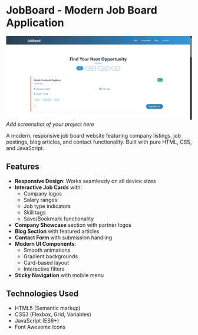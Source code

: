 # JobBoard - Modern Job Board Application

![JobBoard Preview](./image.png) _Add screenshot of your project here_


A modern, responsive job board website featuring company listings, job postings, blog articles, and contact functionality. Built with pure HTML, CSS, and JavaScript.

## Features

- **Responsive Design**: Works seamlessly on all device sizes
- **Interactive Job Cards** with:
  - Company logos
  - Salary ranges
  - Job type indicators
  - Skill tags
  - Save/Bookmark functionality
- **Company Showcase** section with partner logos
- **Blog Section** with featured articles
- **Contact Form** with submission handling
- **Modern UI Components**:
  - Smooth animations
  - Gradient backgrounds
  - Card-based layout
  - Interactive filters
- **Sticky Navigation** with mobile menu

## Technologies Used

- HTML5 (Semantic markup)
- CSS3 (Flexbox, Grid, Variables)
- JavaScript (ES6+)
- Font Awesome Icons

